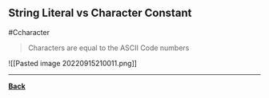 ## String Literal vs Character Constant
#Ccharacter

> Characters are equal to the ASCII Code numbers

![[Pasted image 20220915210011.png]]

---
**[Back](Cstrings.md)**